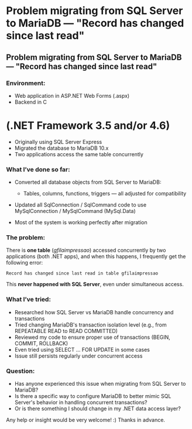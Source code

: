 
# Problem migrating from SQL Server to MariaDB — "Record has changed since last read"

## Problem migrating from SQL Server to MariaDB — "Record has changed since last read"


### Environment:


* Web application in ASP.NET Web Forms (.aspx)
* Backend in C

# (.NET Framework 3.5 and/or 4.6)
* Originally using SQL Server Express
* Migrated the database to MariaDB 10.x
* Two applications access the same table concurrently


### What I’ve done so far:


* Converted all database objects from SQL Server to MariaDB:

  * Tables, columns, functions, triggers — all adjusted for compatibility
* Updated all SqlConnection / SqlCommand code to use MySqlConnection / MySqlCommand (MySql.Data)
* Most of the system is working perfectly after migration


### The problem:


There is **one table** (*gfilaimpressao*) accessed concurrently by two applications (both .NET apps), and when this happens, I frequently get the following error:


```
Record has changed since last read in table gfilaimpressao
```


This **never happened with SQL Server**, even under simultaneous access.


### What I’ve tried:


* Researched how SQL Server vs MariaDB handle concurrency and transactions
* Tried changing MariaDB's transaction isolation level (e.g., from REPEATABLE READ to READ COMMITTED)
* Reviewed my code to ensure proper use of transactions (BEGIN, COMMIT, ROLLBACK)
* Even tried using SELECT ... FOR UPDATE in some cases
* Issue still persists regularly under concurrent access


### Question:


* Has anyone experienced this issue when migrating from SQL Server to MariaDB?
* Is there a specific way to configure MariaDB to better mimic SQL Server's behavior in handling concurrent transactions?
* Or is there something I should change in my .NET data access layer?


Any help or insight would be very welcome! :) Thanks in advance.

